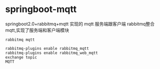 # springboot-mqtt
springboot2.0+rabbitmq+mqtt 实现的 mqtt 服务端跟客户端
rabbitmq整合mqtt,实现了服务端和客户端模块

```
rabbitmq mqtt

rabbitmq-plugins enable rabbitmq_mqtt
rabbitmq-plugins enable rabbitmq_web_mqtt
exchange topic
MQTT
```